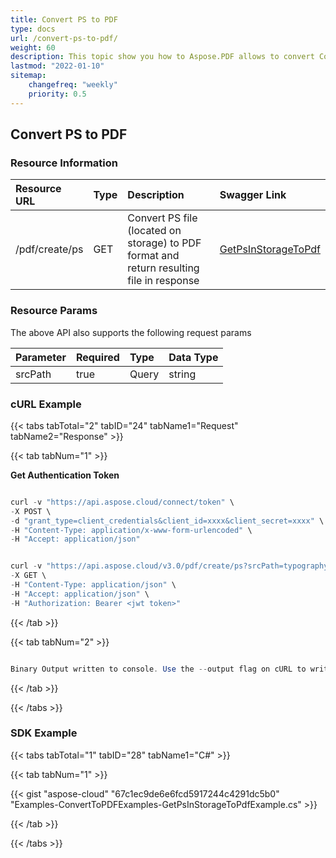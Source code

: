 ```yaml
---
title: Convert PS to PDF
type: docs
url: /convert-ps-to-pdf/
weight: 60
description: This topic show you how to Aspose.PDF allows to convert Convert PS to PDF document.
lastmod: "2022-01-10"
sitemap:
    changefreq: "weekly"
    priority: 0.5
---
```


## Convert PS to PDF

### Resource Information

|**Resource URL**|**Type**|**Description**|**Swagger Link**|
| :- | :- | :- | :- |
|/pdf/create/ps|GET|Convert PS file (located on storage) to PDF format and return resulting file in response|[GetPsInStorageToPdf](https://apireference.aspose.cloud/pdf/#!/Convert/GetPsInStorageToPdf)|
### Resource Params

The above API also supports the following request params

|**Parameter**|**Required**|**Type**|**Data Type**|
| :- | :- | :- | :- |
|srcPath|true|Query|string|
### cURL Example

{{< tabs tabTotal="2" tabID="24" tabName1="Request" tabName2="Response" >}}

{{< tab tabNum="1" >}}


**Get Authentication Token**


```java

curl -v "https://api.aspose.cloud/connect/token" \
-X POST \
-d "grant_type=client_credentials&client_id=xxxx&client_secret=xxxx" \
-H "Content-Type: application/x-www-form-urlencoded" \
-H "Accept: application/json"

```

```java

curl -v "https://api.aspose.cloud/v3.0/pdf/create/ps?srcPath=typography.ps" \
-X GET \
-H "Content-Type: application/json" \
-H "Accept: application/json" \
-H "Authorization: Bearer <jwt token>"

```

{{< /tab >}}

{{< tab tabNum="2" >}}

```java

Binary Output written to console. Use the --output flag on cURL to write the stream to a file

```

{{< /tab >}}

{{< /tabs >}}
### SDK Example

{{< tabs tabTotal="1" tabID="28" tabName1="C#" >}}

{{< tab tabNum="1" >}}

{{< gist "aspose-cloud" "67c1ec9de6e6fcd5917244c4291dc5b0" "Examples-ConvertToPDFExamples-GetPsInStorageToPdfExample.cs" >}}

{{< /tab >}}

{{< /tabs >}}
